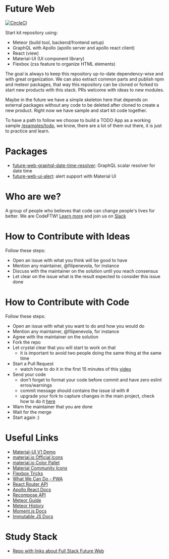 # Future Web

[![CircleCI](https://circleci.com/gh/CodeFTW/future-web.svg?style=shield&circle-token=47abf6a84069928992796894ca88c3b9e233e692)](https://circleci.com/gh/CodeFTW/future-web)

Start kit repository using:
- Meteor (build tool, backend/frontend setup)
- GraphQL with Apollo (apollo server and apollo react client)
- React (view)
- Material-UI (UI component library)
- Flexbox (css feature to organize HTML elements)

The goal is always to keep this repository up-to-date dependency-wise and with great organization. We can also extract common parts and publish npm and meteor packages, that way this repository can be cloned or forked to start new products with this stack. PRs welcome with ideas to new modules.

Maybe in the future we have a simple skeleton here that depends on external packages without any code to be deleted after cloned to create a new product. Right now we have sample and start kit code together.

To have a path to follow we choose to build a TODO App as a working sample [/examples/todo](https://github.com/CodeFTW/future-web/tree/master/examples/todo), we know, there are a lot of them out there, it is just to practice and learn.

# Packages
- [future-web-graphql-date-time-resolver](https://github.com/CodeFTW/future-web/tree/master/packages/future-web-graphql-date-time-resolver): GraphQL scalar resolver for date time
- [future-web-ui-alert](https://github.com/CodeFTW/future-web/tree/master/packages/future-web-ui-alert): alert support with Material UI

# Who are we?
A group of people who believes that code can change people's lives for better. We are CodeFTW! [Learn more](http://codeftw.com/index-en.html) and join us on [Slack](https://slackincodeftw.herokuapp.com/)

# How to Contribute with Ideas
Follow these steps:
- Open an issue with what you think will be good to have
- Mention any maintainer, @filipenevola, for instance
- Discuss with the maintainer on the solution until you reach consensus
- Let clear on the issue what is the result expected to consider this issue done

# How to Contribute with Code
Follow these steps:
- Open an issue with what you want to do and how you would do
- Mention any maintainer, @filipenevola, for instance
- Agree with the maintainer on the solution
- Fork the repo
- Let crystal clear that you will start to work on that
  - it is important to avoid two people doing the same thing at the same time
- Start a Pull Request
  - watch how to do it in the first 15 minutes of this [video](https://www.youtube.com/watch?v=TNoGHLZaTRg&t=4343s)
- Send your code 
  - don't forget to format your code before commit and have zero eslint erros/warnings
  - commit message should contains the issue id with #
  - upgrade your fork to capture changes in the main project, check how to do it [here](https://gist.github.com/rdeavila/9618969)
- Warn the maintainer that you are done
- Wait for the merge
- Start again :) 

# Useful Links
- [Material-UI V1 Demo](https://material-ui-next.com/demos/app-bar/)
- [material.io Official Icons](https://material.io/icons/)
- [material.io Color Pallet](https://material.io/guidelines/style/color.html)
- [Material Community Icons](https://materialdesignicons.com/)
- [Flexbox Tricks](https://css-tricks.com/snippets/css/a-guide-to-flexbox/)
- [What We Can Do - PWA](https://whatwebcando.today/)
- [React Router API](https://reacttraining.com/react-router/web/api/BrowserRouter)
- [Apollo React Docs](https://www.apollographql.com/docs/react/)
- [Recompose API](https://github.com/acdlite/recompose/blob/master/docs/API.md)
- [Meteor Guide](https://guide.meteor.com/)
- [Meteor History](https://github.com/meteor/meteor/blob/devel/History.md)
- [Moment.js Docs](https://momentjs.com/docs/#/parsing/)
- [Immutable JS Docs](https://facebook.github.io/immutable-js/docs/#/)

# Study Stack
- [Repo with links about Full Stack Future Web](https://github.com/CodeFTW/Stack)
